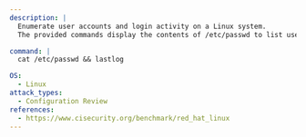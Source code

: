```yaml
---
description: |
  Enumerate user accounts and login activity on a Linux system. 
  The provided commands display the contents of /etc/passwd to list user accounts and use lastlog to show the last login times for each user, aiding in configuration review and security assessment.

command: |
  cat /etc/passwd && lastlog

OS:
  - Linux
attack_types:
  - Configuration Review
references:
  - https://www.cisecurity.org/benchmark/red_hat_linux
---
```

